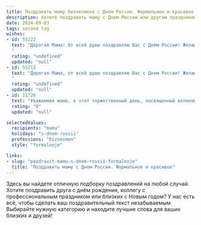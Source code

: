 ```yaml
---
title: Поздравить маму бизнесмена с Днем России. Формальное и красивое
description: Хотите поздравить маму с Днем России или другим праздником? Наш ИИ создаст незабываемое поздравление, а вы обязательно выделитесь среди других.  
date: 2024-09-03
tags: second tag
wishes:
- id: 55222
  text: "Дорогая Мама! От всей души поздравляю Вас с Днём России! Желаю Вам крепкого здоровья, процветания в Вашем бизнесе и всего самого доброго! Пусть этот день принесёт Вам радость, мир и гордость за нашу великую Родину!
  "
  rating: "undefined"
  updated: "null"
- id: 55212
  text: "Дорогая Мама, от всей души поздравляю Вас с Днем России! Желаю Вам крепкого здоровья, благополучия и успехов в Вашем бизнесе. Пусть этот праздник подарит Вам  радость, гордость за нашу страну и вдохновение на новые свершения!
  "
  rating: "undefined"
  updated: "null"
- id: 11726
  text: "Уважаемая мама, в этот торжественный день, посвященный великому празднику Дня России, я хочу выразить Вам глубочайшее уважение и искренние поздравления. Ваш неутомимый труд и решительность в бизнесе являются истинным примером для подражания. Пусть этот день принесет Вам радость и новые успехи, а Ваш путь будет покрыт цветами успеха и благополучия. С праздником, мама!"
  rating: "0"
  updated: "null"

selectedValues:
  recipients: "mamu"
  holidays: "s-dnem-rossii"
  professions: "biznesmen"
  style: "formalnoje"

links:
- slug: "pozdravit-mamu-s-dnem-rossii-formalnoje"
  title: "Поздравить маму с Днем России. Формальное и красивое"
---
```


Здесь вы найдете отличную подборку поздравлений на любой случай. 
Хотите поздравить друга с днём рождения, коллегу с профессиональным праздником или близких с Новым годом? У нас есть всё, чтобы сделать ваш поздравительный текст незабываемым. Выбирайте нужную категорию и находите лучшие слова для ваших близких и друзей!

